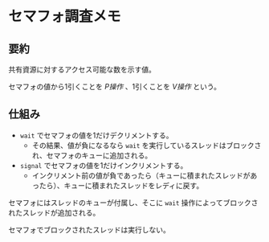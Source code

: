 # セマフォ調査メモ

## 要約

共有資源に対するアクセス可能な数を示す値。

セマフォの値から1引くことを *P操作* 、1引くことを *V操作* という。

## 仕組み

- `wait` でセマフォの値を1だけデクリメントする。
  - その結果、値が負になるなら `wait` を実行しているスレッドはブロックされ、セマフォのキューに追加される。
- `signal` でセマフォの値を1だけインクリメントする。
  - インクリメント前の値が負であったら（キューに積まれたスレッドがあったら）、キューに積まれたスレッドをレディに戻す。

セマフォにはスレッドのキューが付属し、そこに `wait` 操作によってブロックされたスレッドが追加される。

セマフォでブロックされたスレッドは実行しない。
